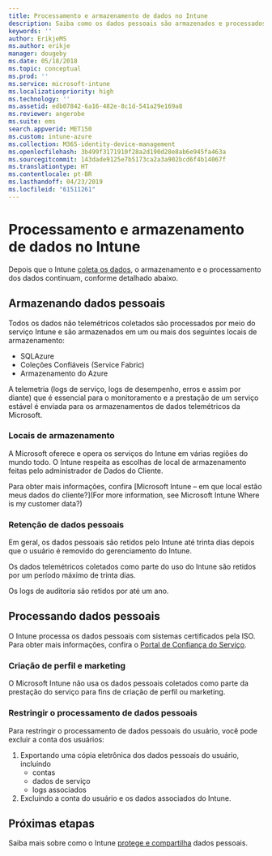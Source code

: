 ```yaml
---
title: Processamento e armazenamento de dados no Intune
description: Saiba como os dados pessoais são armazenados e processados no Intune.
keywords: ''
author: ErikjeMS
ms.author: erikje
manager: dougeby
ms.date: 05/18/2018
ms.topic: conceptual
ms.prod: ''
ms.service: microsoft-intune
ms.localizationpriority: high
ms.technology: ''
ms.assetid: edb07842-6a16-482e-8c1d-541a29e169a8
ms.reviewer: angerobe
ms.suite: ems
search.appverid: MET150
ms.custom: intune-azure
ms.collection: M365-identity-device-management
ms.openlocfilehash: 3b499f3171910f28a2d190d28e8ab6e945fa463a
ms.sourcegitcommit: 143dade9125e7b5173ca2a3a902bcd6f4b14067f
ms.translationtype: HT
ms.contentlocale: pt-BR
ms.lasthandoff: 04/23/2019
ms.locfileid: "61511261"
---
```

# <a name="data-storage-and-processing-in-intune"></a>Processamento e armazenamento de dados no Intune

Depois que o Intune [coleta os dados](privacy-data-collect.md), o armazenamento e o processamento dos dados continuam, conforme detalhado abaixo.

## <a name="storing-personal-data"></a>Armazenando dados pessoais

Todos os dados não telemétricos coletados são processados por meio do serviço Intune e são armazenados em um ou mais dos seguintes locais de armazenamento: 

- SQLAzure 
- Coleções Confiáveis (Service Fabric)  
- Armazenamento do Azure 

A telemetria (logs de serviço, logs de desempenho, erros e assim por diante) que é essencial para o monitoramento e a prestação de um serviço estável é enviada para os armazenamentos de dados telemétricos da Microsoft.

### <a name="storage-locations"></a>Locais de armazenamento

A Microsoft oferece e opera os serviços do Intune em várias regiões do mundo todo. O Intune respeita as escolhas de local de armazenamento feitas pelo administrador de Dados do Cliente.

Para obter mais informações, confira [Microsoft Intune – em que local estão meus dados do cliente?](For more information, see Microsoft Intune Where is my customer data?)

### <a name="personal-data-retention"></a>Retenção de dados pessoais

Em geral, os dados pessoais são retidos pelo Intune até trinta dias depois que o usuário é removido do gerenciamento do Intune.

Os dados telemétricos coletados como parte do uso do Intune são retidos por um período máximo de trinta dias.

Os logs de auditoria são retidos por até um ano.

## <a name="processing-personal-data"></a>Processando dados pessoais

O Intune processa os dados pessoais com sistemas certificados pela ISO. Para obter mais informações, confira o [Portal de Confiança do Serviço](https://www.microsoft.com/en-us/TrustCenter/stp).

### <a name="profiling-and-marketing"></a>Criação de perfil e marketing

O Microsoft Intune não usa os dados pessoais coletados como parte da prestação do serviço para fins de criação de perfil ou marketing. 

### <a name="restrict-processing-of-personal-data"></a>Restringir o processamento de dados pessoais

Para restringir o processamento de dados pessoais do usuário, você pode excluir a conta dos usuários:
1. Exportando uma cópia eletrônica dos dados pessoais do usuário, incluindo
    - contas
    - dados de serviço
    - logs associados
2. Excluindo a conta do usuário e os dados associados do Intune.

## <a name="next-steps"></a>Próximas etapas

Saiba mais sobre como o Intune [protege e compartilha](privacy-data-secure-share.md) dados pessoais. 
